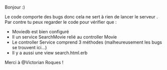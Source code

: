 Bonjour :)

Le code comporte des bugs donc cela ne sert à rien de lancer le serveur . Par contre tu peux regarder le code pour vérifier que : 

- Moviedb est bien configuré
- Il un service SearchMovie relié au controller Movie
- Le controller Service comprend 3 méthodes (malheureusement les bugs se trouvent ici...)
- Il y a aussi une view search.html.erb 


Merci à @Victorian Roques ! 


